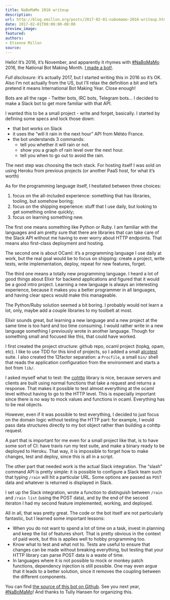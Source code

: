 ```yaml
---
title: NaBoMaMo 2016 writeup
description:
url: http://blog.emillon.org/posts/2017-02-01-nabomamo-2016-writeup.html
date: 2017-02-01T00:00:00-00:00
preview_image:
featured:
authors:
- Etienne Millon
source:
---
```


<p>Hello! It&rsquo;s 2016, it&rsquo;s November, and apparently it rhymes with <a href="http://nabomamo.botally.net/">#NaBoMaMo</a> 2016,
the National Bot Making Month. <a href="https://github.com/emillon/rain-bot">I made a bot!</a>.</p>
<p><em>Full disclosure:</em> it&rsquo;s actually 2017, but I started writing this in 2016 so
it&rsquo;s OK. Also I&rsquo;m not actually from the US, but I&rsquo;ll relax the definition a bit
and let&rsquo;s pretend it means International Bot Making Year. Close enough!</p>
<p>Bots are all the rage - Twitter bots, IRC bots, Telegram bots&hellip; I decided to
make a Slack bot to get more familiar with that API.</p>
<p>I wanted this to be a small project - write and forget, basically. I started by
defining some specs and lock those down:</p>
<ul>
<li>that bot works on Slack</li>
<li>it uses the &ldquo;will it rain in the next hour&rdquo; API from M&eacute;t&eacute;o France.</li>
<li>the bot understands 3 commands:
<ul>
<li>tell you whether it will rain or not.</li>
<li>show you a graph of rain level over the next hour.</li>
<li>tell you when to go out to avoid the rain.</li>
</ul></li>
</ul>
<p>The next step was choosing the tech stack. For hosting itself I was sold on
using Heroku from previous projects (or another PaaS host, for what it&rsquo;s worth)</p>
<p>As for the programming language itself, I hesitated between three choices:</p>
<ol type="1">
<li>focus on the all-included experience: something that has libraries, tooling,
but somehow boring;</li>
<li>focus on the shipping experience: stuff that I use daily, but looking to get
something online quickly;</li>
<li>focus on learning something new.</li>
</ol>
<p>The first one means something like Python or Ruby. I am familiar with the
languages and am pretty sure that there are libraries that can take care of the
Slack API without me having to ever worry about HTTP endpoints. That means also
first-class deployment and hosting.</p>
<p>The second one is about OCaml: it&rsquo;s a programming language I use daily at work,
but the real goal would be to focus on shipping: create a project, write tests,
write implementation, deploy, repeat for new features, forget.</p>
<p>The third one means a totally new programming language. I heard a lot of good
things about Elixir for backend applications and figured that it would be a good
intro project. Learning a new language is always an interesting experience,
because it makes you a better programmer in all languages, and having clear
specs would make this manageable.</p>
<p>The Python/Ruby solution seemed a bit boring. I probably would not learn a lot,
only, maybe add a couple libraries to my toolbelt at most.</p>
<p>Elixir sounds great, but learning a new language and a new project at the same
time is too hard and too time consuming. I would rather write in a new language
something I previously wrote in another language. Though for something small and
focused like this, that could have worked.</p>
<p>I first created the project structure: github repo, ocaml project (topkg, opam,
etc). I like to use TDD for this kind of projects, so I added a small <a href="https://github.com/mirage/alcotest">alcotest</a>
suite. I also created the 12factor separation: a <code>Procfile</code>, a small <code>bin/</code>
shell that reads the application configuration from the environment and starts a
bot from <code>lib/</code>.</p>
<p>I asked myself what to test: the <a href="https://github.com/mirage/ocaml-cohttp">cohttp</a> library is nice, because servers and
clients are built using normal functions that take a request and returns a
response. That makes it possible to test almost everything at the ocaml level
without having to go to the HTTP level. This is especially important since there
is no way to mock values and functions in ocaml. Everything has to be real
objects.</p>
<p>However, even if it was possible to test everything, I decided to just focus on
the domain logic without testing the HTTP part: for example, I would pass data
structures directly to my bot object rather than building a cohttp request.</p>
<p>A part that is important for me even for a small project like that, is to have
some sort of CI: have travis run my test suite, and make a binary ready to be
deployed to Heroku. That way, it is impossible to forget how to make changes,
test and deploy, since this is all in a script.</p>
<p>The other part that needed work is the actual Slack integration. The &ldquo;slash&rdquo;
command API is pretty simple: it is possible to configure a Slack team such that
typing <code>/rain</code> will hit a particular URL. Some options are passed as <code>POST</code> data
and whatever is returned is displayed in Slack.</p>
<p>I set up the Slack integration, wrote a function to distinguish between
<code>/rain</code> and <code>/rain list</code> (using the POST data), and by the end of the second
iteraton I had my second feature implemented, working, and deployed.</p>
<p>All in all, that was pretty great. The code or the bot itself are not
particularly fantastic, but I learned some important lessons:</p>
<ul>
<li>When you do not want to spend a lot of time on a task, invest in planning and
keep the list of features short. That is pretty obvious in the context of paid
work, but this is applies well to hobby programming too.</li>
<li>Know what to test and what not to. Tests are useful to ensure that changes can
be made without breaking everything, but testing that your HTTP library can
parse POST data is a waste of time.</li>
<li>In languages where it is not possible to mock or monkey patch functions,
dependency injection is still possible. One may even argue that it leads to
a better solution, since it removes the coupling between the different
components.</li>
</ul>
<p>You can find <a href="https://github.com/emillon/rain-bot">the source of this bot on Github</a>.
See you next year, <a href="http://nabomamo.botally.net/">#NaBoMaMo</a>!
And thanks to Tully Hansen for organizing this.</p>
